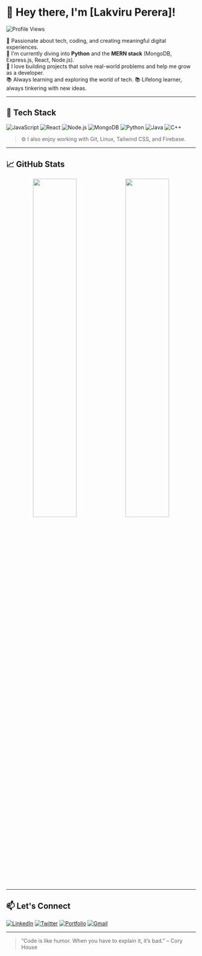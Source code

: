 # 👋 Hey there, I'm [Lakviru Perera]!

![Profile Views](https://komarev.com/ghpvc/?username=your-github-dinuwa2500&style=flat-square)

🎯 Passionate about tech, coding, and creating meaningful digital experiences.  
🚀 I'm currently diving into **Python** and the **MERN stack** (MongoDB, Express.js, React, Node.js).  
🧠 I love building projects that solve real-world problems and help me grow as a developer.  
📚 Always learning and exploring the world of tech.
📚 Lifelong learner, always tinkering with new ideas.

---

## 🔧 Tech Stack

![JavaScript](https://img.shields.io/badge/-JavaScript-black?style=flat-square&logo=javascript)
![React](https://img.shields.io/badge/-React-black?style=flat-square&logo=react)
![Node.js](https://img.shields.io/badge/-Node.js-black?style=flat-square&logo=node.js)
![MongoDB](https://img.shields.io/badge/-MongoDB-black?style=flat-square&logo=mongodb)
![Python](https://img.shields.io/badge/-Python-black?style=flat-square&logo=python)
![Java](https://img.shields.io/badge/-Java-black?style=flat-square&logo=java)
![C++](https://img.shields.io/badge/-C++-black?style=flat-square&logo=c%2B%2B)

> ⚙️ I also enjoy working with Git, Linux, Tailwind CSS, and Firebase.

---

## 📈 GitHub Stats

<div align="center">
  <img src="https://github-readme-stats.vercel.app/api?username=dinuwa2500&show_icons=true&theme=github_dark&hide_border=true" width="48%" />
  <img src="https://github-readme-streak-stats.herokuapp.com/?user=dinuwa2500&theme=github-dark&hide_border=true" width="48%" />
</div>

---

## 📫 Let's Connect

[![LinkedIn](https://img.shields.io/badge/-LinkedIn-blue?style=flat-square&logo=linkedin)](https://linkedin.com/in/your-link)
[![Twitter](https://img.shields.io/badge/-Twitter-blue?style=flat-square&logo=twitter)](https://twitter.com/your-handle)
[![Portfolio](https://img.shields.io/badge/-Portfolio-black?style=flat-square&logo=web)](https://yourportfolio.com)
[![Gmail](https://img.shields.io/badge/-Gmail-red?style=flat-square&logo=gmail)](mailto:your.email@gmail.com)

---

> “Code is like humor. When you have to explain it, it’s bad.” – Cory House

